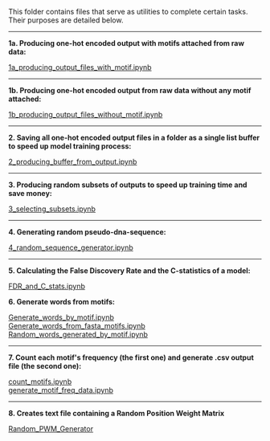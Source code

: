 This folder contains files that serve as utilities to complete certain tasks. Their purposes are detailed below.

---

**1a. Producing one-hot encoded output with motifs attached from raw data:**

[1a_producing_output_files_with_motif.ipynb](1a_producing_output_files_with_motif.ipynb)

---

**1b. Producing one-hot encoded output from raw data without any motif attached:**

[1b_producing_output_files_without_motif.ipynb](1b_producing_output_files_without_motif.ipynb)

---

**2. Saving all one-hot encoded output files in a folder as a single list buffer to speed up model training process:**

[2_producing_buffer_from_output.ipynb](2_producing_buffer_from_output.ipynb)

---

**3. Producing random subsets of outputs to speed up training time and save money:**

[3_selecting_subsets.ipynb](3_selecting_subsets.ipynb)

---

**4. Generating random pseudo-dna-sequence:**

[4_random_sequence_generator.ipynb](4_random_sequence_generator.ipynb)

---
**5. Calculating the False Discovery Rate and the C-statistics of a model:**

[FDR_and_C_stats.ipynb](FDR_and_C_stats.ipynb)

**6. Generate words from motifs:**

[Generate_words_by_motif.ipynb](Generate_words_by_motif.ipynb)  
[Generate_words_from_fasta_motifs.ipynb](Generate_words_from_fasta_motifs.ipynb)  
[Random_words_generated_by_motif.ipynb](Random_words_generated_by_motif.ipynb)  

---
**7. Count each motif's frequency (the first one) and generate .csv output file (the second one):**

[count_motifs.ipynb](count_motifs.ipynb)  
[generate_motif_freq_data.ipynb](generate_motif_freq_data.ipynb)  

---
**8. Creates text file containing a Random Position Weight Matrix**

[Random_PWM_Generator](Random_PWM_Generator)  
